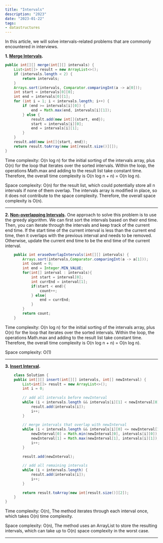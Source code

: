 ```yaml
---
title: "Intervals"
description: "2023"
date: "2023-01-22"
tags:
- datastructures
---
```



In this article, we will solve intervals-related problems that are commonly encountered in interviews.

**1. [Merge Intervals](https://leetcode.com/problems/merge-intervals/).**
```java
public int[][] merge(int[][] intervals) {
    List<int[]> result = new ArrayList<>();
    if (intervals.length < 2) {
        return intervals;
    }
    Arrays.sort(intervals, Comparator.comparingInt(a -> a[0]));
    int start = intervals[0][0];
    int end = intervals[0][1];
    for (int i = 1; i < intervals.length; i++) {
        if (end >= intervals[i][0]) {
            end = Math.max(end, intervals[i][1]);
        } else {
            result.add(new int[]{start, end});
            start = intervals[i][0];
            end = intervals[i][1];
        }
    }
    result.add(new int[]{start, end});
    return result.toArray(new int[result.size()][]);
}
```
Time complexity:  O(n log n) for the initial sorting of the intervals array, plus O(n) for the loop that iterates over the sorted intervals. Within the loop, the operations Math.max and adding to the result list take constant time. Therefore, the overall time complexity is O(n log n + n) = O(n log n).

Space complexity: O(n) for the result list, which could potentially store all n intervals if none of them overlap. The intervals array is modified in place, so it does not contribute to the space complexity. Therefore, the overall space complexity is O(n).

---

**2. [Non-overlapping Intervals](https://leetcode.com/problems/non-overlapping-intervals/).**
One approach to solve this problem is to use the greedy algorithm. We can first sort the intervals based on their end time. Then, you can iterate through the intervals and keep track of the current end time. If the start time of the current interval is less than the current end time, then it overlaps with the previous interval and needs to be removed. Otherwise, update the current end time to be the end time of the current interval.
```java
    public int eraseOverlapIntervals(int[][] intervals) {
        Arrays.sort(intervals,Comparator.comparingInt(a -> a[1]));
        int count = 0;
        int end = Integer.MIN_VALUE;
        for(int[] interval : intervals){
            int start = interval[0];
            int currEnd = interval[1];
            if(start < end){
                count++;
            } else{
                end = currEnd;
            }
        }
        return count;
    }
```
Time complexity:  O(n log n) for the initial sorting of the intervals array, plus O(n) for the loop that iterates over the sorted intervals. Within the loop, the operations Math.max and adding to the result list take constant time. Therefore, the overall time complexity is O(n log n + n) = O(n log n).

Space complexity: O(1) 

---

**3. [Insert Interval](https://leetcode.com/problems/insert-interval/).**
```java
    class Solution {
    public int[][] insert(int[][] intervals, int[] newInterval) {
        List<int[]> result = new ArrayList<>();
        int i = 0;
        
        // add all intervals before newInterval
        while (i < intervals.length && intervals[i][1] < newInterval[0]) {
            result.add(intervals[i]);
            i++;
        }
        
        // merge intervals that overlap with newInterval
        while (i < intervals.length && intervals[i][0] <= newInterval[1]) {
            newInterval[0] = Math.min(newInterval[0], intervals[i][0]);
            newInterval[1] = Math.max(newInterval[1], intervals[i][1]);
            i++;
        }
        
        result.add(newInterval);
        
        // add all remaining intervals
        while (i < intervals.length) {
            result.add(intervals[i]);
            i++;
        }
        
        return result.toArray(new int[result.size()][2]);
    }
}

```
Time complexity: O(n), The method iterates through each interval once, which takes O(n) time complexity.

Space complexity: O(n), The method uses an ArrayList to store the resulting intervals, which can take up to O(n) space complexity in the worst case.

---
